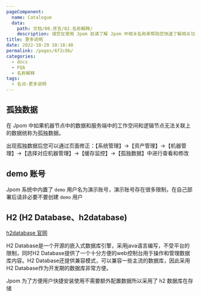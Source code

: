 ```yaml
---
pageComponent:
  name: Catalogue
  data:
    path: 文档/00.序言/02.名称解释/
    description: 请您在使用 Jpom 前请了解 Jpom 中相关名称来帮助您快速了解相关功能。
title: 更多说明
date: 2022-10-20 10:18:48
permalink: /pages/6f2c0b/
categories:
  - docs
  - FQA
  - 名称解释
tags:
  - 名词-更多说明
---
```


## 孤独数据

在 Jpom 中如果机器节点中的数据和服务端中的工作空间和逻辑节点无法关联上的数据统称为孤独数据。

出现孤独数据后您可以通过页面修正：【系统管理】->【资产管理】->【机器管理】->【选择对应机器管理】->【缓存监控】->【孤独数据】中进行查看和修改

## demo 账号

Jpom 系统中内置了 `demo` 用户名为演示账号，演示账号存在很多限制，在自己部署后请非必要不要创建 `demo` 用户

## H2 (H2 Database、h2database)

[h2database 官网](http://www.h2database.com/html/main.html)

H2 Database是一个开源的嵌入式数据库引擎，采用java语言编写，不受平台的限制，同时H2 Database提供了一个十分方便的web控制台用于操作和管理数据库内容。H2 Database还提供兼容模式，可以兼容一些主流的数据库，因此采用H2 Database作为开发期的数据库非常方便。

Jpom 为了方便用户快捷安装使用不需要额外配置数据所以采用了 h2 数据库在存储

